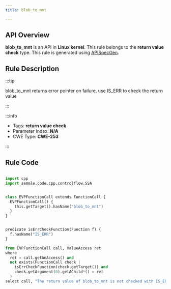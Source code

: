 ```yaml
---
title: blob_to_mnt

---
```



## API Overview
**blob_to_mnt** is an API in **Linux kernel**. This rule belongs to the **return value check** type. This rule is generated using [APISpecGen](../../tools/APISpecGen).
## Rule Description

:::tip

blob_to_mnt returns error pointer on failure, use IS_ERR to check the return value

:::

:::info

- Tags: **return value check**
- Parameter Index: **N/A**
- CWE Type: **CWE-253**

:::

## Rule Code
```python

import cpp
import semmle.code.cpp.controlflow.SSA


class EVPFunctionCall extends FunctionCall {
  EVPFunctionCall() {
    this.getTarget().hasName("blob_to_mnt")
  }
}


predicate isErrCheckFunction(Function f) {
  f.hasName("IS_ERR") 
}

from EVPFunctionCall call, ValueAccess ret
where
  ret = call.getAnAccess() and
  not exists(FunctionCall check |
    isErrCheckFunction(check.getTarget()) and
    check.getArgument(0).getAChild*() = ret
  )
select call, "The return value of blob_to_mnt is not checked with IS_ERR."
    
```